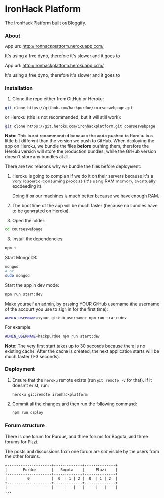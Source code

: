 # IronHack Platform
The IronHack Platform built on Bloggify.

### About

App url: http://ironhackplatform.herokuapp.com/

It's using a free dyno, therefore it's slower and it goes to


App url: http://ironhackplatform.herokuapp.com/

It's using a free dyno, therefore it's slower and it goes to


### Installation


 1. Clone the repo either from GitHub or Heroku:

  ```sh
  git clone https://github.com/hackpurdue/courseswebpage.git
  ```

  or Heroku (this is not recommended, but it will still work):

  ```sh
  git clone https://git.heroku.com/ironhackplatform.git courseswebpage
  ```

  **Note**: This is not recommended because the code pushed to Heroku is a little
  bit different than the version we push to GitHub. When deploying the app on
  Heroku, we bundle the files **before** pushing them, therefore the Heroku
  version will store the production bundles, while the GitHub version doesn't
  store any bundles at all.

  There are two reasons why we bundle the files before deployment:

   1. Heroku is going to complain if we do it on their servers because it's a
      very resource-consuming process (it's using RAM memory, eventually
      excdeeding it).

      Doing it on our machines is much better because we have enough RAM.

   2. The boot time of the app will be much faster (because no bundles have to
      be generated on Heroku).

 2. Open the folder:

  ```sh
  cd courseswebpage
  ```

 3. Install the dependencies:

  ```sh
  npm i
  ```

Start MongoDB:

```sh
mongod
# or
sudo mongod
```

Start the app in dev mode:

```sh
npm run start:dev
```

Make yourself an admin, by passing YOUR GitHub username (the username of the
account you use to sign in for the first time):

```sh
ADMIN_USERNAME=<your-github-username> npm run start:dev
```

For example:

```sh
ADMIN_USERNAME=hackpurdue npm run start:dev
```

**Note**: The very first start takes up to 30 seconds because there is no
existing cache. After the cache is created, the next application starts will be
much faster (1-3 seconds).

### Deployment

 1. Ensure that the `heroku` remote exists (run `git remote -v` for that). If it doesn't exist, run:

    ```sh
    heroku git:remote ironhackplatform
    ```

 2. Commit all the changes and then run the following command:

    ```sh
    npm run deploy
    ```


### Forum structure

There is one forum for Purdue, and three forums for Bogota, and three forums for Plazi.

The posts and discussions from one forum are *not* visible by the users from the other forums.

```
+--------------------+-------------+--------------+
|       Purdue       |   Bogota    |     Plazi    |
+--------------------+-------------+--------------+
|         0          |  0  | 1 | 2 |  0  | 1 | 2  |
+--------------------+-------------+--------------+
|                    |     |   |   |     |   |    |
...
```
